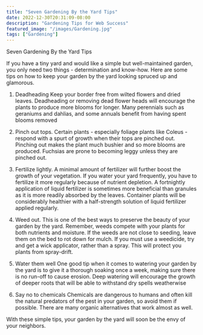 ```yaml
---
title: "Seven Gardening By the Yard Tips"
date: 2022-12-30T20:31:09-08:00
description: "Gardening Tips for Web Success"
featured_image: "/images/Gardening.jpg"
tags: ["Gardening"]
---
```


Seven Gardening By the Yard Tips

If you have a tiny yard and would like a simple but well-maintained garden, you only need two things - determination and know-how.  Here are some tips on how to keep your garden by the yard looking spruced up and glamorous.

1. Deadheading
Keep your border free from wilted flowers and dried leaves. Deadheading or removing dead flower heads will encourage the plants to produce more blooms for longer. Many perennials such as geraniums and dahlias, and some annuals benefit from having spent blooms removed 

3. Pinch out tops.
Certain plants - especially foliage plants like Coleus - respond with a spurt of growth when their tops are pinched out. Pinching out makes the plant much bushier and so more blooms are produced. Fuchsias are prone to becoming leggy unless they are pinched out.

4. Fertilize lightly.
A minimal amount of fertilizer will further boost the growth of your vegetation. If you water your yard frequently, you have to fertilize it more regularly because of nutrient depletion. A fortnightly application of liquid fertilizer is sometimes more beneficial than granules as it is more readily absorbed by the leaves. Container plants will be considerably healthier with a half-strength solution of liquid fertilizer applied regularly.

5. Weed out.
This is one of the best ways to preserve the beauty of your garden by the yard.  Remember, weeds compete with your plants for both nutrients and moisture. If the weeds are not close to seeding, leave them on the bed to rot down for mulch. If you must use a weedicide, try and get a wick applicator, rather than a spray. This will protect you plants from spray-drift.

6. Water them well
One good tip when it comes to watering your garden by the yard is to give it a thorough soaking once a week, making sure there is no run-off to cause erosion. Deep watering will encourage the growth of deeper roots that will be able to withstand dry spells weatherwise

7. Say no to chemicals
Chemicals are dangerous to humans and often kill the natural predators of the pest in your garden, so avoid them if possible. There are many organic alternatives that work almost as well. 

With these simple tips, your garden by the yard will soon be the envy of your neighbors. 



